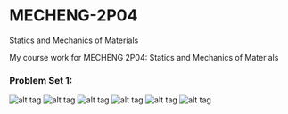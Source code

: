 # MECHENG-2P04
Statics and Mechanics of Materials

My course work for MECHENG 2P04: Statics and Mechanics of Materials

 ### Problem Set 1:
![alt tag](https://raw.githubusercontent.com/uncatalyzed/MECHENG-2P04/master/Problem%20Set%201/1.png)
![alt tag](https://raw.githubusercontent.com/uncatalyzed/MECHENG-2P04/master/Problem%20Set%201/2.png)
![alt tag](https://raw.githubusercontent.com/uncatalyzed/MECHENG-2P04/master/Problem%20Set%201/3.png)
![alt tag](https://raw.githubusercontent.com/uncatalyzed/MECHENG-2P04/master/Problem%20Set%201/4.png)
![alt tag](https://raw.githubusercontent.com/uncatalyzed/MECHENG-2P04/master/Problem%20Set%201/5.png)
![alt tag](https://raw.githubusercontent.com/uncatalyzed/MECHENG-2P04/master/Problem%20Set%201/6.png)
